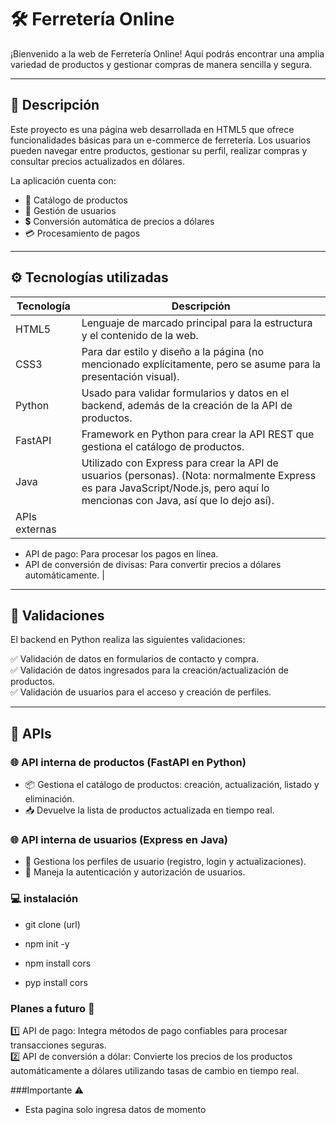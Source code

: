 # 🛠 Ferretería Online

¡Bienvenido a la web de Ferretería Online! Aquí podrás encontrar una amplia variedad de productos y gestionar compras de manera sencilla y segura.

---

## 📄 Descripción

Este proyecto es una página web desarrollada en HTML5 que ofrece funcionalidades básicas para un e-commerce de ferretería. Los usuarios pueden navegar entre productos, gestionar su perfil, realizar compras y consultar precios actualizados en dólares.

La aplicación cuenta con:

- 🛒 Catálogo de productos  
- 👤 Gestión de usuarios  
- 💲 Conversión automática de precios a dólares  
- 💳 Procesamiento de pagos  

---

## ⚙ Tecnologías utilizadas

| Tecnología | Descripción |
|------------|-------------|
| HTML5  | Lenguaje de marcado principal para la estructura y el contenido de la web. |
| CSS3   | Para dar estilo y diseño a la página (no mencionado explícitamente, pero se asume para la presentación visual). |
| Python | Usado para validar formularios y datos en el backend, además de la creación de la API de productos. |
| FastAPI| Framework en Python para crear la API REST que gestiona el catálogo de productos. |
| Java   | Utilizado con Express para crear la API de usuarios (personas). (Nota: normalmente Express es para JavaScript/Node.js, pero aquí lo mencionas con Java, así que lo dejo así). |
| APIs externas |  
  - API de pago: Para procesar los pagos en línea.  
  - API de conversión de divisas: Para convertir precios a dólares automáticamente. |

---

## 🔌 Validaciones

El backend en Python realiza las siguientes validaciones:

✅ Validación de datos en formularios de contacto y compra.  
✅ Validación de datos ingresados para la creación/actualización de productos.  
✅ Validación de usuarios para el acceso y creación de perfiles.

---

## 🔗 APIs

### 🌐 API interna de productos (FastAPI en Python)

- 📦 Gestiona el catálogo de productos: creación, actualización, listado y eliminación.  
- 📥 Devuelve la lista de productos actualizada en tiempo real.  

### 🌐 API interna de usuarios (Express en Java)

- 👤 Gestiona los perfiles de usuario (registro, login y actualizaciones).  
- 🔐 Maneja la autenticación y autorización de usuarios.
 
### 💻 instalación
- git clone (url) 
- npm init -y
- npm install cors

- pyp install cors

### Planes a futuro 📲

1️⃣ API de pago: Integra métodos de pago confiables para procesar transacciones seguras.  
2️⃣ API de conversión a dólar: Convierte los precios de los productos automáticamente a dólares utilizando tasas de cambio en tiempo real.

###Importante ⚠
- Esta pagina solo ingresa datos de momento